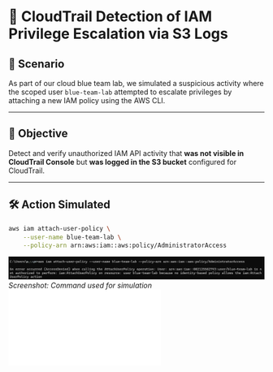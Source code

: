 # 📌 CloudTrail Detection of IAM Privilege Escalation via S3 Logs

## 🧠 Scenario

As part of our cloud blue team lab, we simulated a suspicious activity where the scoped user `blue-team-lab` attempted to escalate privileges by attaching a new IAM policy using the AWS CLI.

---

## 🎯 Objective

Detect and verify unauthorized IAM API activity that **was not visible in CloudTrail Console** but **was logged in the S3 bucket** configured for CloudTrail.

---

## 🛠️ Action Simulated

```bash
aws iam attach-user-policy \
    --user-name blue-team-lab \
    --policy-arn arn:aws:iam::aws:policy/AdministratorAccess
```
![Simulated attack](../images/aws-cli-attack-simulation-01.png)
*Screenshot: Command used for simulation*
![View Detailed Report](../reports/s3-simulation01-finding-26-06-2025-01.json)
